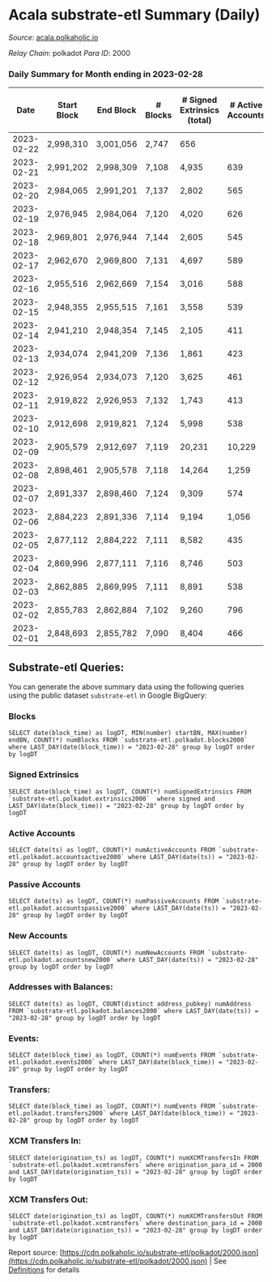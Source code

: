 # Acala substrate-etl Summary (Daily)

_Source_: [acala.polkaholic.io](https://acala.polkaholic.io)

*Relay Chain*: polkadot
*Para ID*: 2000



### Daily Summary for Month ending in 2023-02-28


| Date | Start Block | End Block | # Blocks | # Signed Extrinsics (total) | # Active Accounts | # Passive | # New | # Addresses with Balances | # Events | # Transfers | # XCM Transfers In | # XCM Transfers Out | Issues | 
| ---- | ----------- | --------- | -------- | --------------------------- | ----------------- | --------- | ----- | ------------------------- | -------- | ----------- | ------------------ | ------------------- | ------ |
| 2023-02-22 | 2,998,310 | 3,001,056 | 2,747 | 656 |  |  |  |  | 22,179 | 654 ($573,295.74) |   |   |  |
| 2023-02-21 | 2,991,202 | 2,998,309 | 7,108 | 4,935 | 639 | 2,222 | 59 | 157,713 | 82,356 | 5,102 ($1,233,691.48) |   |   |  |
| 2023-02-20 | 2,984,065 | 2,991,201 | 7,137 | 2,802 | 565 | 87 | 54 | 157,662 | 66,646 | 2,764 ($2,251,619.08) |   |   |  |
| 2023-02-19 | 2,976,945 | 2,984,064 | 7,120 | 4,020 | 626 | 1,252 | 50 | 157,616 | 75,787 | 4,165 ($977,296.76) |   |   |  |
| 2023-02-18 | 2,969,801 | 2,976,944 | 7,144 | 2,605 | 545 | 92 | 61 | 157,576 | 65,318 | 2,618 ($680,154.05) |   |   |  |
| 2023-02-17 | 2,962,670 | 2,969,800 | 7,131 | 4,697 | 589 | 1,998 | 57 | 157,525 | 80,007 | 4,655 ($1,122,121.69) |   |   |  |
| 2023-02-16 | 2,955,516 | 2,962,669 | 7,154 | 3,016 | 588 | 86 | 59 | 157,471 | 68,426 | 3,023 ($1,454,737.14) | 195 ($151,010.22) | 178 ($179,898.97) |  |
| 2023-02-15 | 2,948,355 | 2,955,515 | 7,161 | 3,558 | 539 | 1,702 | 56 | 157,413 | 69,895 | 3,192 ($1,108,999.77) | 113 ($69,963.72) | 107 ($70,205.10) |  |
| 2023-02-14 | 2,941,210 | 2,948,354 | 7,145 | 2,105 | 411 | 96 | 57 | 157,442 | 60,003 | 1,849 ($671,093.32) | 126 ($95,923.49) | 150 ($132,281.65) |  |
| 2023-02-13 | 2,934,074 | 2,941,209 | 7,136 | 1,861 | 423 | 99 | 56 | 157,388 | 58,184 | 1,705 ($635,025.23) | 130 ($141,880.90) | 113 ($92,741.71) |  |
| 2023-02-12 | 2,926,954 | 2,934,073 | 7,120 | 3,625 | 461 | 1,643 | 37 | 157,338 | 70,711 | 3,465 ($523,629.19) | 120 ($261,432.17) | 90 ($257,118.35) |  |
| 2023-02-11 | 2,919,822 | 2,926,953 | 7,132 | 1,743 | 413 | 84 | 53 | 157,309 | 56,918 | 1,470 ($1,265,223.79) | 98 ($143,459.01) | 89 ($122,987.85) |  |
| 2023-02-10 | 2,912,698 | 2,919,821 | 7,124 | 5,998 | 538 | 1,066 | 46 | 157,265 | 81,061 | 2,758 ($556,568.44) | 101 ($72,610.08) | 111 ($155,484.63) |  |
| 2023-02-09 | 2,905,579 | 2,912,697 | 7,119 | 20,231 | 10,229 | 77 | 55 | 157,226 | 176,240 | 13,351 ($1,956,158.89) | 242 ($132,449.58) | 252 ($290,249.83) |  |
| 2023-02-08 | 2,898,461 | 2,905,578 | 7,118 | 14,264 | 1,259 | 4,367 | 46 | 166,618 | 130,939 | 6,727 ($15,652,559.20) | 85 ($144,552.47) | 108 ($228,236.75) |  |
| 2023-02-07 | 2,891,337 | 2,898,460 | 7,124 | 9,309 | 574 | 99 | 52 | 167,225 | 98,005 | 2,470 ($1,142,231.54) | 174 ($151,685.07) | 186 ($118,073.88) |  |
| 2023-02-06 | 2,884,223 | 2,891,336 | 7,114 | 9,194 | 1,056 | 70 | 36 | 167,184 | 95,363 | 2,143 ($602,734.27) | 134 ($52,463.79) | 125 ($43,984.42) |  |
| 2023-02-05 | 2,877,112 | 2,884,222 | 7,111 | 8,582 | 435 | 69 | 36 | 167,782 | 92,057 | 1,836 ($510,673.32) | 143 ($65,485.99) | 148 ($94,337.65) |  |
| 2023-02-04 | 2,869,996 | 2,877,111 | 7,116 | 8,746 | 503 | 71 | 47 | 167,752 | 92,877 | 1,975 ($901,417.49) | 84 ($49,307.93) | 118 ($70,196.85) |  |
| 2023-02-03 | 2,862,885 | 2,869,995 | 7,111 | 8,891 | 538 | 92 | 49 | 167,709 | 94,507 | 2,183 ($1,382,961.23) | 146 ($135,860.77) | 154 ($126,758.61) |  |
| 2023-02-02 | 2,855,783 | 2,862,884 | 7,102 | 9,260 | 796 | 105 | 64 | 167,673 | 96,923 | 2,562 ($1,468,627.52) | 90 ($51,221.19) | 147 ($166,073.33) |  |
| 2023-02-01 | 2,848,693 | 2,855,782 | 7,090 | 8,404 | 466 | 93 | 38 | 167,618 | 89,967 | 1,535 ($500,345.03) | 76 ($38,756.30) | 99 ($127,754.61) |  |

## Substrate-etl Queries:
You can generate the above summary data using the following queries using the public dataset `substrate-etl` in Google BigQuery:


### Blocks
```
SELECT date(block_time) as logDT, MIN(number) startBN, MAX(number) endBN, COUNT(*) numBlocks FROM `substrate-etl.polkadot.blocks2000`  where LAST_DAY(date(block_time)) = "2023-02-28" group by logDT order by logDT
```


### Signed Extrinsics
```
SELECT date(block_time) as logDT, COUNT(*) numSignedExtrinsics FROM `substrate-etl.polkadot.extrinsics2000`  where signed and LAST_DAY(date(block_time)) = "2023-02-28" group by logDT order by logDT
```


### Active Accounts
```
SELECT date(ts) as logDT, COUNT(*) numActiveAccounts FROM `substrate-etl.polkadot.accountsactive2000` where LAST_DAY(date(ts)) = "2023-02-28" group by logDT order by logDT
```


### Passive Accounts
```
SELECT date(ts) as logDT, COUNT(*) numPassiveAccounts FROM `substrate-etl.polkadot.accountspassive2000` where LAST_DAY(date(ts)) = "2023-02-28" group by logDT order by logDT
```


### New Accounts
```
SELECT date(ts) as logDT, COUNT(*) numNewAccounts FROM `substrate-etl.polkadot.accountsnew2000` where LAST_DAY(date(ts)) = "2023-02-28" group by logDT order by logDT
```


### Addresses with Balances:
```
SELECT date(ts) as logDT, COUNT(distinct address_pubkey) numAddress FROM `substrate-etl.polkadot.balances2000` where LAST_DAY(date(ts)) = "2023-02-28" group by logDT order by logDT
```


### Events:
```
SELECT date(block_time) as logDT, COUNT(*) numEvents FROM `substrate-etl.polkadot.events2000` where LAST_DAY(date(block_time)) = "2023-02-28" group by logDT order by logDT
```


### Transfers:
```
SELECT date(block_time) as logDT, COUNT(*) numEvents FROM `substrate-etl.polkadot.transfers2000` where LAST_DAY(date(block_time)) = "2023-02-28" group by logDT order by logDT
```


### XCM Transfers In:
```
SELECT date(origination_ts) as logDT, COUNT(*) numXCMTransfersIn FROM `substrate-etl.polkadot.xcmtransfers` where origination_para_id = 2000 and LAST_DAY(date(origination_ts)) = "2023-02-28" group by logDT order by logDT
```


### XCM Transfers Out:
```
SELECT date(origination_ts) as logDT, COUNT(*) numXCMTransfersOut FROM `substrate-etl.polkadot.xcmtransfers` where destination_para_id = 2000 and LAST_DAY(date(origination_ts)) = "2023-02-28" group by logDT order by logDT
```



Report source: [https://cdn.polkaholic.io/substrate-etl/polkadot/2000.json](https://cdn.polkaholic.io/substrate-etl/polkadot/2000.json) | See [Definitions](/DEFINITIONS.md) for details
